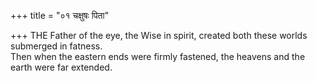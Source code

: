 +++
title = "०१ चक्षुषः पिता"

+++
THE Father of the eye, the Wise in spirit, created both these worlds submerged in fatness.  
     Then when the eastern ends were firmly fastened, the heavens and the earth were far extended.